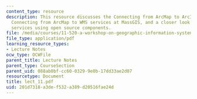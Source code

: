 ```yaml
---
content_type: resource
description: This resource discusses the Connecting from ArcMap to ArcIMS map services,
  Connecting from ArcMap to WMS services at MassGIS, and a closer look at web mapping
  services using open source components.
file: /media/courses/11-520-a-workshop-on-geographic-information-systems-fall-2005/201d7318a3def532a389d20516fae24d_lect_11.pdf
file_type: application/pdf
learning_resource_types:
- Lecture Notes
ocw_type: OCWFile
parent_title: Lecture Notes
parent_type: CourseSection
parent_uid: 088ab0bf-cc60-0329-9e0b-17dd33ae2d07
resourcetype: Document
title: lect_11.pdf
uid: 201d7318-a3de-f532-a389-d20516fae24d
---
```

